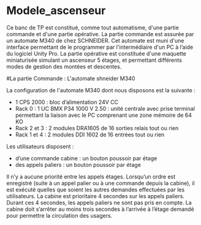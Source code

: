 # Modele_ascenseur

Ce banc de TP est constitué, comme tout automatisme, d'une partie commande et d'une
partie opérative. La partie commande est assurée par un automate M340 de chez SCHNEIDER.
Cet automate est muni d'une interface permettant de le programmer par l'intermédiaire d'un PC
à l’aide du logiciel Unity Pro. La partie opérative est constituée d'une maquette miniaturisée
simulant un ascenseur 5 étages, et permettant différents modes de gestion des montées et
descentes.

#La partie Commande : L'automate shneider M340

La configuration de l'automate M340 dont nous disposons est la suivante :
- 1 CPS 2000 : bloc d’alimentation 24V CC
- Rack 0 : 1 UC BMX P34 1000 V 2.50 : unité centrale avec prise terminal permettant la
liaison avec le PC comprenant une zone mémoire de 64 KO
- Rack 2 et 3 : 2 modules DRA1605 de 16 sorties relais tout ou rien
- Rack 1 et 4 : 2 modules DDI 1602 de 16 entrées tout ou rien

Les utilisateurs disposent :

- d’une commande cabine : un bouton poussoir par étage
- des appels paliers : un bouton poussoir par étage

Il n’y a aucune priorité entre les appels étages. Lorsqu’un ordre est enregistré (suite à
un appel palier ou à une commande depuis la cabine), il est exécuté quelles que soient
les autres demandes effectuées par les utilisateurs.
La cabine est prioritaire 4 secondes sur les appels paliers. Durant ces 4 secondes, les
appels paliers ne sont pas pris en compte. La cabine doit s’arrêter au moins trois
secondes à l’arrivée à l’étage demandé pour permettre la circulation des usagers.
